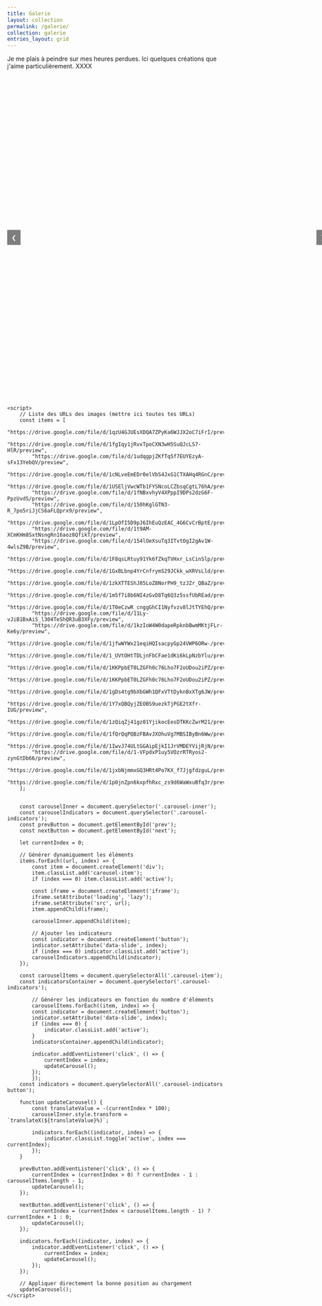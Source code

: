 ```yaml
---
title: Galerie
layout: collection
permalink: /galerie/
collection: galerie 
entries_layout: grid
---
```


Je me plais à peindre sur mes heures perdues. Ici quelques créations que j'aime particulièrement. XXXX

<!DOCTYPE html>
<html lang="fr">
<head>
    <meta charset="UTF-8">
    <meta name="viewport" content="width=device-width, initial-scale=1.0">
    <title>Carousel avec Lazy Loading</title>
    <style>
        .carousel {
            position: relative;
            width: 750px;
            height: 750px;
            overflow: hidden;
            margin: auto;
        }
        .carousel-inner {
            display: flex;
            transition: transform 0.5s ease;
            width: auto;
            white-space: nowrap;
        }
        .carousel-item {
            flex: 0 0 100%;
            height: 100%;
        }
        .carousel-item iframe {
            width: 100%;
            height: 100%;
        }
        .carousel-controls {
            position: absolute;
            top: 50%;
            width: 100%;
            display: flex;
            justify-content: space-between;
            transform: translateY(-50%);
        }
        .carousel-controls button {
            background-color: rgba(0, 0, 0, 0.5);
            border: none;
            color: white;
            padding: 10px;
            cursor: pointer;
        }
        .carousel-indicators {
            position: absolute;
            bottom: 10px;
            width: 100%;
            display: flex;
            justify-content: center;
        }
        .carousel-indicators button {
            background-color: rgba(0, 0, 0, 0.5);
            border: none;
            color: white;
            padding: 5px;
            cursor: pointer;
            margin: 0 2px;
        }
        .carousel-indicators button.active {
            background-color: white;
            color: black;
        }
    </style>
</head>
<body>
    <div class="carousel">
        <div class="carousel-inner">
            <!-- Génération dynamique des items du carrousel -->
        </div>
        <div class="carousel-controls">
            <button id="prev">❮</button>
            <button id="next">❯</button>
        </div>
        <div class="carousel-indicators"></div>
    </div>

    <script>
        // Liste des URLs des images (mettre ici toutes tes URLs)
        const items = [
            "https://drive.google.com/file/d/1qzU4GJUEsXDQA7ZPyKa6WJJX2oC7iFrI/preview",
            "https://drive.google.com/file/d/1fgIqy1jRvxTpoCXN3wH5SuQJcLS7-HlR/preview",
            "https://drive.google.com/file/d/1udqgpjZKfTq5f7EUYEzyA-sFx13YebQV/preview",
            "https://drive.google.com/file/d/1cNLveEmEDr0elVbS4JxG1CTXAHq4RGnC/preview",
            "https://drive.google.com/file/d/1USEljVwcWTb1FYSNcoLCZbsqCgtL76hA/preview",
            "https://drive.google.com/file/d/1fNBxvhyV4XPppI9DPs2dzG6F-PpzUvdS/preview",
            "https://drive.google.com/file/d/150hKglGTN3-R_7po5riJjCS6aFLQprx9/preview",
            "https://drive.google.com/file/d/1LpOfI5D9pJ6IhEuQzEAC_4G6CvCrBptE/preview",
            "https://drive.google.com/file/d/1t9AM-XCmKHm8SxtNsngRn16aoz8QfikT/preview",
            "https://drive.google.com/file/d/154lOeXsuTq3ITvtOgI2gAv1W-4wlsZ9B/preview",
            "https://drive.google.com/file/d/1F8qsLRtuy91Yk6fZkqTVHxr_LsCinSlp/preview",
            "https://drive.google.com/file/d/1GxBLbnp4YrCnfrymS29JCkk_wXRVsLld/preview",
            "https://drive.google.com/file/d/1zkXTTEShJ85LoZ8NorPH9_tzJZr_QBaZ/preview",
            "https://drive.google.com/file/d/1m5f7i8b6NI4zGvD8Tq6Q3z5ssfUbREad/preview",
            "https://drive.google.com/file/d/1T0eCzwR_cnggGhCI1Nyfvzv8lJtTYEhQ/preview",
            "https://drive.google.com/file/d/11Ly-vJiB1BxAiS_l304TeShQR3uB3XFy/preview",
            "https://drive.google.com/file/d/1kzIoW4W0dapeRpknbBwmMKtjFLr-Ke6y/preview",
            "https://drive.google.com/file/d/1jfwWYWx21eqiHQIsacpyGp24VWP6ORw-/preview",
            "https://drive.google.com/file/d/1_UVtOHtTDLjnFbCFae1dKi6kLpNzbYlu/preview",
            "https://drive.google.com/file/d/1KKPpbET0LZGFh0c76Lho7F2oUDou2iPZ/preview",
            "https://drive.google.com/file/d/1KKPpbET0LZGFh0c76Lho7F2oUDou2iPZ/preview",
            "https://drive.google.com/file/d/1gDs4tg9bXbGWh1QFxVTtDyknBxXTg6JW/preview",
            "https://drive.google.com/file/d/1Y7xQBQyjZEOBS9uezkTjPGE2tXfr-IUG/preview",
            "https://drive.google.com/file/d/1zQiqZj41gz01YjikocEesDTKKcZwrM21/preview",
            "https://drive.google.com/file/d/1fQrQqPQBzFBAvJXOhuVg7MBSIByBn6Ww/preview",
            "https://drive.google.com/file/d/1IwvJ74ULtGGAipEjkI1JrVMDEYVijRjN/preview",
            "https://drive.google.com/file/d/1-VFpdxP1uy5VOzrRTRyos2-zynGtDb66/preview",
            "https://drive.google.com/file/d/1jxbNjmmxGQ3HRt4Po7KX_f7JjgfdzguL/preview",
            "https://drive.google.com/file/d/1p0jnZpn6kxpfhRxc_zs9d6WaWxuBfq3r/preview"
        ];


        const carouselInner = document.querySelector('.carousel-inner');
        const carouselIndicators = document.querySelector('.carousel-indicators');
        const prevButton = document.getElementById('prev');
        const nextButton = document.getElementById('next');

        let currentIndex = 0;

        // Générer dynamiquement les éléments
        items.forEach((url, index) => {
            const item = document.createElement('div');
            item.classList.add('carousel-item');
            if (index === 0) item.classList.add('active');

            const iframe = document.createElement('iframe');
            iframe.setAttribute('loading', 'lazy');
            iframe.setAttribute('src', url);
            item.appendChild(iframe);

            carouselInner.appendChild(item);

            // Ajouter les indicateurs
            const indicator = document.createElement('button');
            indicator.setAttribute('data-slide', index);
            if (index === 0) indicator.classList.add('active');
            carouselIndicators.appendChild(indicator);
        });

        const carouselItems = document.querySelectorAll('.carousel-item');
        const indicatorsContainer = document.querySelector('.carousel-indicators');

            // Générer les indicateurs en fonction du nombre d'éléments
            carouselItems.forEach((item, index) => {
            const indicator = document.createElement('button');
            indicator.setAttribute('data-slide', index);
            if (index === 0) {
                indicator.classList.add('active');
            }
            indicatorsContainer.appendChild(indicator);

            indicator.addEventListener('click', () => {
                currentIndex = index;
                updateCarousel();
            });
            });
        const indicators = document.querySelectorAll('.carousel-indicators button');

        function updateCarousel() {
            const translateValue = -(currentIndex * 100);
            carouselInner.style.transform = `translateX(${translateValue}%)`;

            indicators.forEach((indicator, index) => {
                indicator.classList.toggle('active', index === currentIndex);
            });
        }

        prevButton.addEventListener('click', () => {
            currentIndex = (currentIndex > 0) ? currentIndex - 1 : carouselItems.length - 1;
            updateCarousel();
        });

        nextButton.addEventListener('click', () => {
            currentIndex = (currentIndex < carouselItems.length - 1) ? currentIndex + 1 : 0;
            updateCarousel();
        });

        indicators.forEach((indicator, index) => {
            indicator.addEventListener('click', () => {
                currentIndex = index;
                updateCarousel();
            });
        });

        // Appliquer directement la bonne position au chargement
        updateCarousel();
    </script>
</body>
</html>


